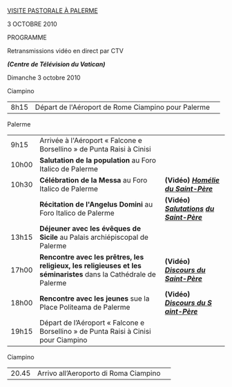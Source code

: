 [VISITE PASTORALE À PALERME](/content/benedict-xvi/fr/travels/2010/index_palermo.html)

3 OCTOBRE 2010

PROGRAMME

Retransmissions vidéo en direct par CTV

***(Centre de Télévision du Vatican)***

Dimanche 3 octobre 2010

Ciampino

|     |     |     |
| --- | --- | --- |
| 8h15 | Départ de l'Aéroport de Rome Ciampino pour Palerme |  |

Palerme

|     |     |     |
| --- | --- | --- |
| 9h15 | Arrivée à l'Aéroport « Falcone e Borsellino » de Punta Raisi à Cinisi |  |
| 10h00 | **Salutation de la** **population** au Foro Italico de Palerme |  |
| 10h30 | **Célébration de la Messa** au Foro Italico de Palerme | **(Vidéo)** ***[Homélie du Saint-Père](/content/benedict-xvi/fr/travels/homilies/2010/documents/hf_ben-xvi_hom_20101003_palermo.html)*** |
|  | **Récitation de l'Angelus Domini** au Foro Italico de Palerme | **(Vidéo)** ***[Salutations](/content/benedict-xvi/fr/travels/angelus/2010/documents/hf_ben-xvi_ang_20101003_palermo.html)*** [***du*** ***Saint-Père***](/content/benedict-xvi/fr/travels/angelus/2010/documents/hf_ben-xvi_ang_20101003_palermo.html) |
| 13h15 | **Déjeuner avec les évêques de Sicile** au Palais archiépiscopal de Palerme |  |
| 17h00 | **Rencontre avec les prêtres, les religieux, les religieuses et les** **séminaristes** dans la Cathédrale de Palerme | **(Vidéo)** ***[Discours du](/content/benedict-xvi/fr/speeches/2010/october/documents/hf_ben-xvi_spe_20101003_palermo-cattedrale.html)*** ***[Saint-Père](/content/benedict-xvi/fr/speeches/2010/october/documents/hf_ben-xvi_spe_20101003_palermo-cattedrale.html)*** |
| 18h00 | **Rencontre avec les** **jeunes** sue la Place Politeama de Palerme | **(Vidéo)** ***[Discours du S](/content/benedict-xvi/fr/speeches/2010/october/documents/hf_ben-xvi_spe_20101003_palermo-giovani.html)*** ***[aint-Père](/content/benedict-xvi/fr/speeches/2010/october/documents/hf_ben-xvi_spe_20101003_palermo-giovani.html)*** |
| 19h15 | Départ de l’Aéroport « Falcone e Borsellino » de Punta Raisi à Cinisi pour Ciampino |  |

Ciampino

|     |     |     |
| --- | --- | --- |
| 20.45 | Arrivo all’Aeroporto di Roma Ciampino |  |